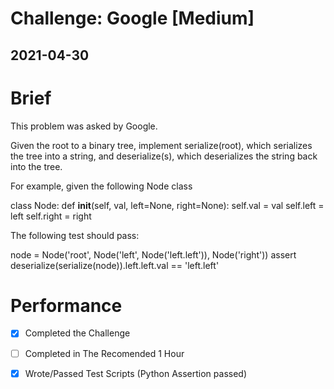 # Challenge: Google [Medium]
## 2021-04-30 

# Brief 

This problem was asked by Google.

Given the root to a binary tree, implement serialize(root), which serializes the tree into a string, and deserialize(s), which deserializes the string back into the tree.

For example, given the following Node class

class Node:
    def __init__(self, val, left=None, right=None):
        self.val = val
        self.left = left
        self.right = right

The following test should pass:

node = Node('root', Node('left', Node('left.left')), Node('right'))
assert deserialize(serialize(node)).left.left.val == 'left.left'


# Performance 
- [X] Completed the Challenge
- [ ] Completed in The Recomended 1 Hour
- [X] Wrote/Passed Test Scripts (Python Assertion passed)


